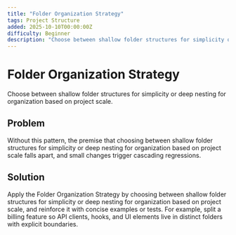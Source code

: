 ```yaml
---
title: "Folder Organization Strategy"
tags: Project Structure
added: 2025-10-10T00:00:00Z
difficulty: Beginner
description: "Choose between shallow folder structures for simplicity or deep nesting for organization based on project scale."
---
```

# Folder Organization Strategy

Choose between shallow folder structures for simplicity or deep nesting for organization based on project scale.

## Problem

Without this pattern, the premise that choosing between shallow folder structures for simplicity or deep nesting for organization based on project scale falls apart, and small changes trigger cascading regressions.

## Solution

Apply the Folder Organization Strategy by choosing between shallow folder structures for simplicity or deep nesting for organization based on project scale, and reinforce it with concise examples or tests. For example, split a billing feature so API clients, hooks, and UI elements live in distinct folders with explicit boundaries.
